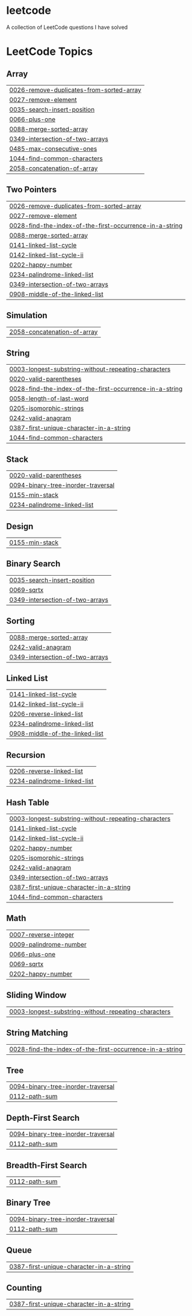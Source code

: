 # leetcode
A collection of LeetCode questions I have solved

<!---LeetCode Topics Start-->
# LeetCode Topics
## Array
|  |
| ------- |
| [0026-remove-duplicates-from-sorted-array](https://github.com/hi-z-k/leetcode/tree/master/0026-remove-duplicates-from-sorted-array) |
| [0027-remove-element](https://github.com/hi-z-k/leetcode/tree/master/0027-remove-element) |
| [0035-search-insert-position](https://github.com/hi-z-k/leetcode/tree/master/0035-search-insert-position) |
| [0066-plus-one](https://github.com/hi-z-k/leetcode/tree/master/0066-plus-one) |
| [0088-merge-sorted-array](https://github.com/hi-z-k/leetcode/tree/master/0088-merge-sorted-array) |
| [0349-intersection-of-two-arrays](https://github.com/hi-z-k/leetcode/tree/master/0349-intersection-of-two-arrays) |
| [0485-max-consecutive-ones](https://github.com/hi-z-k/leetcode/tree/master/0485-max-consecutive-ones) |
| [1044-find-common-characters](https://github.com/hi-z-k/leetcode/tree/master/1044-find-common-characters) |
| [2058-concatenation-of-array](https://github.com/hi-z-k/leetcode/tree/master/2058-concatenation-of-array) |
## Two Pointers
|  |
| ------- |
| [0026-remove-duplicates-from-sorted-array](https://github.com/hi-z-k/leetcode/tree/master/0026-remove-duplicates-from-sorted-array) |
| [0027-remove-element](https://github.com/hi-z-k/leetcode/tree/master/0027-remove-element) |
| [0028-find-the-index-of-the-first-occurrence-in-a-string](https://github.com/hi-z-k/leetcode/tree/master/0028-find-the-index-of-the-first-occurrence-in-a-string) |
| [0088-merge-sorted-array](https://github.com/hi-z-k/leetcode/tree/master/0088-merge-sorted-array) |
| [0141-linked-list-cycle](https://github.com/hi-z-k/leetcode/tree/master/0141-linked-list-cycle) |
| [0142-linked-list-cycle-ii](https://github.com/hi-z-k/leetcode/tree/master/0142-linked-list-cycle-ii) |
| [0202-happy-number](https://github.com/hi-z-k/leetcode/tree/master/0202-happy-number) |
| [0234-palindrome-linked-list](https://github.com/hi-z-k/leetcode/tree/master/0234-palindrome-linked-list) |
| [0349-intersection-of-two-arrays](https://github.com/hi-z-k/leetcode/tree/master/0349-intersection-of-two-arrays) |
| [0908-middle-of-the-linked-list](https://github.com/hi-z-k/leetcode/tree/master/0908-middle-of-the-linked-list) |
## Simulation
|  |
| ------- |
| [2058-concatenation-of-array](https://github.com/hi-z-k/leetcode/tree/master/2058-concatenation-of-array) |
## String
|  |
| ------- |
| [0003-longest-substring-without-repeating-characters](https://github.com/hi-z-k/leetcode/tree/master/0003-longest-substring-without-repeating-characters) |
| [0020-valid-parentheses](https://github.com/hi-z-k/leetcode/tree/master/0020-valid-parentheses) |
| [0028-find-the-index-of-the-first-occurrence-in-a-string](https://github.com/hi-z-k/leetcode/tree/master/0028-find-the-index-of-the-first-occurrence-in-a-string) |
| [0058-length-of-last-word](https://github.com/hi-z-k/leetcode/tree/master/0058-length-of-last-word) |
| [0205-isomorphic-strings](https://github.com/hi-z-k/leetcode/tree/master/0205-isomorphic-strings) |
| [0242-valid-anagram](https://github.com/hi-z-k/leetcode/tree/master/0242-valid-anagram) |
| [0387-first-unique-character-in-a-string](https://github.com/hi-z-k/leetcode/tree/master/0387-first-unique-character-in-a-string) |
| [1044-find-common-characters](https://github.com/hi-z-k/leetcode/tree/master/1044-find-common-characters) |
## Stack
|  |
| ------- |
| [0020-valid-parentheses](https://github.com/hi-z-k/leetcode/tree/master/0020-valid-parentheses) |
| [0094-binary-tree-inorder-traversal](https://github.com/hi-z-k/leetcode/tree/master/0094-binary-tree-inorder-traversal) |
| [0155-min-stack](https://github.com/hi-z-k/leetcode/tree/master/0155-min-stack) |
| [0234-palindrome-linked-list](https://github.com/hi-z-k/leetcode/tree/master/0234-palindrome-linked-list) |
## Design
|  |
| ------- |
| [0155-min-stack](https://github.com/hi-z-k/leetcode/tree/master/0155-min-stack) |
## Binary Search
|  |
| ------- |
| [0035-search-insert-position](https://github.com/hi-z-k/leetcode/tree/master/0035-search-insert-position) |
| [0069-sqrtx](https://github.com/hi-z-k/leetcode/tree/master/0069-sqrtx) |
| [0349-intersection-of-two-arrays](https://github.com/hi-z-k/leetcode/tree/master/0349-intersection-of-two-arrays) |
## Sorting
|  |
| ------- |
| [0088-merge-sorted-array](https://github.com/hi-z-k/leetcode/tree/master/0088-merge-sorted-array) |
| [0242-valid-anagram](https://github.com/hi-z-k/leetcode/tree/master/0242-valid-anagram) |
| [0349-intersection-of-two-arrays](https://github.com/hi-z-k/leetcode/tree/master/0349-intersection-of-two-arrays) |
## Linked List
|  |
| ------- |
| [0141-linked-list-cycle](https://github.com/hi-z-k/leetcode/tree/master/0141-linked-list-cycle) |
| [0142-linked-list-cycle-ii](https://github.com/hi-z-k/leetcode/tree/master/0142-linked-list-cycle-ii) |
| [0206-reverse-linked-list](https://github.com/hi-z-k/leetcode/tree/master/0206-reverse-linked-list) |
| [0234-palindrome-linked-list](https://github.com/hi-z-k/leetcode/tree/master/0234-palindrome-linked-list) |
| [0908-middle-of-the-linked-list](https://github.com/hi-z-k/leetcode/tree/master/0908-middle-of-the-linked-list) |
## Recursion
|  |
| ------- |
| [0206-reverse-linked-list](https://github.com/hi-z-k/leetcode/tree/master/0206-reverse-linked-list) |
| [0234-palindrome-linked-list](https://github.com/hi-z-k/leetcode/tree/master/0234-palindrome-linked-list) |
## Hash Table
|  |
| ------- |
| [0003-longest-substring-without-repeating-characters](https://github.com/hi-z-k/leetcode/tree/master/0003-longest-substring-without-repeating-characters) |
| [0141-linked-list-cycle](https://github.com/hi-z-k/leetcode/tree/master/0141-linked-list-cycle) |
| [0142-linked-list-cycle-ii](https://github.com/hi-z-k/leetcode/tree/master/0142-linked-list-cycle-ii) |
| [0202-happy-number](https://github.com/hi-z-k/leetcode/tree/master/0202-happy-number) |
| [0205-isomorphic-strings](https://github.com/hi-z-k/leetcode/tree/master/0205-isomorphic-strings) |
| [0242-valid-anagram](https://github.com/hi-z-k/leetcode/tree/master/0242-valid-anagram) |
| [0349-intersection-of-two-arrays](https://github.com/hi-z-k/leetcode/tree/master/0349-intersection-of-two-arrays) |
| [0387-first-unique-character-in-a-string](https://github.com/hi-z-k/leetcode/tree/master/0387-first-unique-character-in-a-string) |
| [1044-find-common-characters](https://github.com/hi-z-k/leetcode/tree/master/1044-find-common-characters) |
## Math
|  |
| ------- |
| [0007-reverse-integer](https://github.com/hi-z-k/leetcode/tree/master/0007-reverse-integer) |
| [0009-palindrome-number](https://github.com/hi-z-k/leetcode/tree/master/0009-palindrome-number) |
| [0066-plus-one](https://github.com/hi-z-k/leetcode/tree/master/0066-plus-one) |
| [0069-sqrtx](https://github.com/hi-z-k/leetcode/tree/master/0069-sqrtx) |
| [0202-happy-number](https://github.com/hi-z-k/leetcode/tree/master/0202-happy-number) |
## Sliding Window
|  |
| ------- |
| [0003-longest-substring-without-repeating-characters](https://github.com/hi-z-k/leetcode/tree/master/0003-longest-substring-without-repeating-characters) |
## String Matching
|  |
| ------- |
| [0028-find-the-index-of-the-first-occurrence-in-a-string](https://github.com/hi-z-k/leetcode/tree/master/0028-find-the-index-of-the-first-occurrence-in-a-string) |
## Tree
|  |
| ------- |
| [0094-binary-tree-inorder-traversal](https://github.com/hi-z-k/leetcode/tree/master/0094-binary-tree-inorder-traversal) |
| [0112-path-sum](https://github.com/hi-z-k/leetcode/tree/master/0112-path-sum) |
## Depth-First Search
|  |
| ------- |
| [0094-binary-tree-inorder-traversal](https://github.com/hi-z-k/leetcode/tree/master/0094-binary-tree-inorder-traversal) |
| [0112-path-sum](https://github.com/hi-z-k/leetcode/tree/master/0112-path-sum) |
## Breadth-First Search
|  |
| ------- |
| [0112-path-sum](https://github.com/hi-z-k/leetcode/tree/master/0112-path-sum) |
## Binary Tree
|  |
| ------- |
| [0094-binary-tree-inorder-traversal](https://github.com/hi-z-k/leetcode/tree/master/0094-binary-tree-inorder-traversal) |
| [0112-path-sum](https://github.com/hi-z-k/leetcode/tree/master/0112-path-sum) |
## Queue
|  |
| ------- |
| [0387-first-unique-character-in-a-string](https://github.com/hi-z-k/leetcode/tree/master/0387-first-unique-character-in-a-string) |
## Counting
|  |
| ------- |
| [0387-first-unique-character-in-a-string](https://github.com/hi-z-k/leetcode/tree/master/0387-first-unique-character-in-a-string) |
<!---LeetCode Topics End-->
